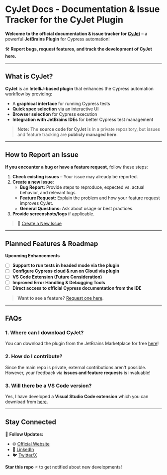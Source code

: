 # CyJet Docs - Documentation & Issue Tracker for the CyJet Plugin
**Welcome to the official documentation & issue tracker for [CyJet](https://plugins.jetbrains.com/plugin/26711-cyjet)** – a powerful **JetBrains Plugin** for Cypress automation!

🛠️ **Report bugs, request features, and track the development of CyJet here.**

---

## What is CyJet?
**CyJet** is an **IntelliJ-based plugin** that enhances the Cypress automation workflow by providing:

- A **graphical interface** for running Cypress tests  
- **Quick spec selection** via an interactive UI  
- **Browser selection** for Cypress execution  
- **Integration with JetBrains IDEs** for better Cypress test management

> **Note:** The **source code for CyJet** is in a private repository, but issues and feature tracking are **publicly managed here**.

---

## How to Report an Issue
**If you encounter a bug or have a feature request**, follow these steps:

1. **Check existing issues** – Your issue may already be reported.
2. **Create a new issue**:
    - **Bug Report:** Provide steps to reproduce, expected vs. actual behavior, and relevant logs.
    - **Feature Request:** Explain the problem and how your feature request improves CyJet.
    - **General Questions:** Ask about usage or best practices.
3. **Provide screenshots/logs** if applicable.

> 📩 [Create a New Issue](https://github.com/s-chathuranga-j/cyjet-docs/issues/new)

---

## Planned Features & Roadmap
**Upcoming Enhancements**
- [ ] **Support to run tests in headed mode via the plugin**
- [ ] **Configure Cypress cloud & run on Cloud via plugin**
- [ ] **VS Code Extension (Future Consideration)**
- [ ] **Improved Error Handling & Debugging Tools**
- [ ] **Direct access to official Cypress documentation from the IDE**

> **Want to see a feature?** [Request one here](https://github.com/s-chathuranga-j/cyjet-docs/issues/new?assignees=&labels=feature-request).

---

## FAQs
### 1. **Where can I download CyJet?**
You can download the plugin from the JetBrains Marketplace for free [here](https://plugins.jetbrains.com/plugin/26711-cyjet)!

### 2. **How do I contribute?**
Since the main repo is private, external contributions aren't possible. However, your feedback via **issues and feature requests** is invaluable!

### 3. **Will there be a VS Code version?**
Yes, I have developed a **Visual Studio Code extension** which you can download from [here](https://marketplace.visualstudio.com/items?itemName=ChathurangaJayasinghe.CyJet).

---

## Stay Connected
🔗 **Follow Updates:**
- 🌐 [Official Website](https://s-chathuranga-j.github.io/cyjet-docs/)
- 💼 [LinkedIn](https://www.linkedin.com/in/schathurangaj/)
- 🐦 [Twitter/X](https://x.com/SChathurangaJ)

**Star this repo** ⭐ to get notified about new developments!  